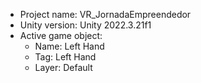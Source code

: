 <!-- UNITY CODE ASSIST INSTRUCTIONS START -->
- Project name: VR_JornadaEmpreendedor
- Unity version: Unity 2022.3.21f1
- Active game object:
  - Name: Left Hand
  - Tag: Left Hand
  - Layer: Default
<!-- UNITY CODE ASSIST INSTRUCTIONS END -->